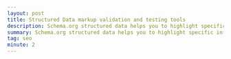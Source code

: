 ```yaml
---
layout: post
title: Structured Data markup validation and testing tools
description: Schema.org structured data helps you to highlight specific information for search engines and to improve the way your page displays in SERPs
summary: Schema.org structured data helps you to highlight specific information for search engines and to improve the way your page displays in SERPs.
tag: seo
minute: 2
---
```


